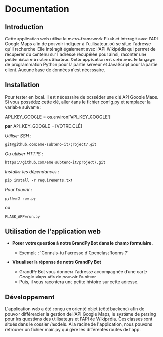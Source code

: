 # Documentation

## Introduction
Cette application web utilise le micro-framework Flask et intéragit avec l'API Google Maps afin de pouvoir indiquer à l'utilisateur, où se situe l'adresse qu'il recherche. Elle intéragit également avec l'API Wikipédia qui permet de récupérer du contenu sur l'adresse récupérée pour ainsi, raconter une petite histoire à notre utilisateur. 
Cette application est créé avec le langage de programmation Python pour la partie serveur et JavaScript pour la partie client. Aucune base de données n'est nécessaire.

## Installation

Pour tester en local, il est nécessaire de posséder une clé API Google Maps.
Si vous possédez cette clé, aller dans le fichier config.py  et remplacer la variable suivante :

API_KEY_GOOGLE = os.environ['API_KEY_GOOGLE']

**par** API_KEY_GOOGLE = [VOTRE_CLÉ]

_Utiliser SSH_ : 

    git@github.com:eme-subteno-it/project7.git

_Ou utiliser HTTPS_ :

    https://github.com/eme-subteno-it/project7.git

_Installer les dépendances_ :

    pip install -r requirements.txt

_Pour l'ouvrir_ :

    python3 run.py

ou

    FLASK_APP=run.py

## Utilisation de l'application web
* **Poser votre question à notre GrandPy Bot dans le champ formulaire.**
    * Exemple : 'Connais-tu l'adresse d'OpenclassRooms ?'

* **Visualiser la réponse de notre GrandPy Bot**
    * GrandPy Bot vous donnera l'adresse accompagnée d'une carte Google Maps afin de pouvoir l'a situer.
    * Puis, il vous racontera une petite histoire sur cette adresse.

## Développement
L'application web a été conçu en orienté objet (côté backend) afin de pouvoir différencier la gestion de l'API Google Maps, le système de parsing pour les questions des utilisateurs et l'API de Wikipédia. Ces classes sont situés dans le dossier /models. À la racine de l'application, nous pouvons retrouver un fichier main.py qui gère les différentes routes de l'app. 
